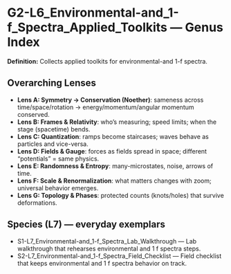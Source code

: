# G2-L6_Environmental-and_1-f_Spectra_Applied_Toolkits — Genus Index
**Definition:** Collects applied toolkits for environmental-and 1-f spectra.

## Overarching Lenses

- **Lens A: Symmetry -> Conservation (Noether)**: sameness across time/space/rotation → energy/momentum/angular momentum conserved.
- **Lens B: Frames & Relativity**: who’s measuring; speed limits; when the stage (spacetime) bends.
- **Lens C: Quantization**: ramps become staircases; waves behave as particles and vice-versa.
- **Lens D: Fields & Gauge**: forces as fields spread in space; different “potentials” = same physics.
- **Lens E: Randomness & Entropy**: many-microstates, noise, arrows of time.
- **Lens F: Scale & Renormalization**: what matters changes with zoom; universal behavior emerges.
- **Lens G: Topology & Phases**: protected counts (knots/holes) that survive deformations.

## Species (L7) — everyday exemplars

- S1-L7_Environmental-and_1-f_Spectra_Lab_Walkthrough — Lab walkthrough that rehearses environmental and 1 f spectra steps.
- S2-L7_Environmental-and_1-f_Spectra_Field_Checklist — Field checklist that keeps environmental and 1 f spectra behavior on track.
